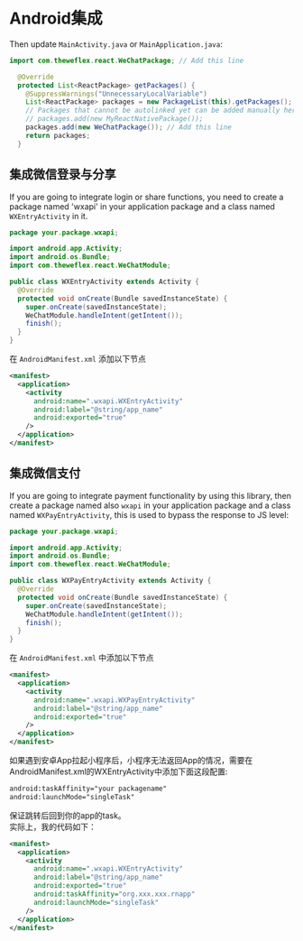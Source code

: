 # Android集成

Then update `MainActivity.java` or `MainApplication.java`:

```java
import com.theweflex.react.WeChatPackage; // Add this line

  @Override
  protected List<ReactPackage> getPackages() {
    @SuppressWarnings("UnnecessaryLocalVariable")
    List<ReactPackage> packages = new PackageList(this).getPackages();
    // Packages that cannot be autolinked yet can be added manually here, for example:
    // packages.add(new MyReactNativePackage());
    packages.add(new WeChatPackage()); // Add this line
    return packages;
  }
```

## 集成微信登录与分享

If you are going to integrate login or share functions, you need to 
create a package named 'wxapi' in your application package and a class 
named `WXEntryActivity` in it.

```java
package your.package.wxapi;

import android.app.Activity;
import android.os.Bundle;
import com.theweflex.react.WeChatModule;

public class WXEntryActivity extends Activity {
  @Override
  protected void onCreate(Bundle savedInstanceState) {
    super.onCreate(savedInstanceState);
    WeChatModule.handleIntent(getIntent());
    finish();
  }
}
```

在 `AndroidManifest.xml` 添加以下节点

```xml
<manifest>
  <application>
    <activity
      android:name=".wxapi.WXEntryActivity"
      android:label="@string/app_name"
      android:exported="true"
    />
  </application>
</manifest>
```

## 集成微信支付

If you are going to integrate payment functionality by using this library, then
create a package named also `wxapi` in your application package and a class named
`WXPayEntryActivity`, this is used to bypass the response to JS level:

```java
package your.package.wxapi;

import android.app.Activity;
import android.os.Bundle;
import com.theweflex.react.WeChatModule;

public class WXPayEntryActivity extends Activity {
  @Override
  protected void onCreate(Bundle savedInstanceState) {
    super.onCreate(savedInstanceState);
    WeChatModule.handleIntent(getIntent());
    finish();
  }
}
```

在 `AndroidManifest.xml` 中添加以下节点

```xml
<manifest>
  <application>
    <activity
      android:name=".wxapi.WXPayEntryActivity"
      android:label="@string/app_name"
      android:exported="true"
    />
  </application>
</manifest>
```

如果遇到安卓App拉起小程序后，小程序无法返回App的情况，需要在AndroidManifest.xml的WXEntryActivity中添加下面这段配置:

```xml
android:taskAffinity="your packagename"
android:launchMode="singleTask"
```

保证跳转后回到你的app的task。  
实际上，我的代码如下：

```xml
<manifest>
  <application>
    <activity
      android:name=".wxapi.WXEntryActivity"
      android:label="@string/app_name"
      android:exported="true"
      android:taskAffinity="org.xxx.xxx.rnapp"
      android:launchMode="singleTask"
    />
  </application>
</manifest>
```
